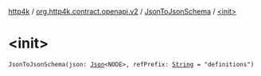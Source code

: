 [http4k](../../index.md) / [org.http4k.contract.openapi.v2](../index.md) / [JsonToJsonSchema](index.md) / [&lt;init&gt;](./-init-.md)

# &lt;init&gt;

`JsonToJsonSchema(json: `[`Json`](../../org.http4k.format/-json/index.md)`<NODE>, refPrefix: `[`String`](https://kotlinlang.org/api/latest/jvm/stdlib/kotlin/-string/index.html)` = "definitions")`